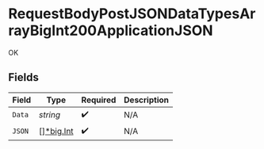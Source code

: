 # RequestBodyPostJSONDataTypesArrayBigInt200ApplicationJSON

OK


## Fields

| Field                                         | Type                                          | Required                                      | Description                                   |
| --------------------------------------------- | --------------------------------------------- | --------------------------------------------- | --------------------------------------------- |
| `Data`                                        | *string*                                      | :heavy_check_mark:                            | N/A                                           |
| `JSON`                                        | [][*big.Int](https://pkg.go.dev/math/big#Int) | :heavy_check_mark:                            | N/A                                           |